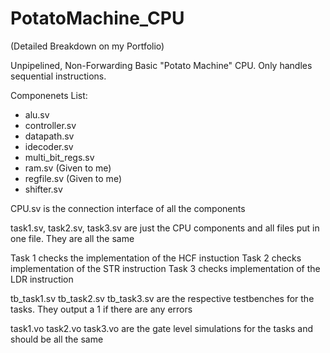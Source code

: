 # PotatoMachine_CPU
(Detailed Breakdown on my Portfolio)

Unpipelined, Non-Forwarding Basic "Potato Machine" CPU.
Only handles sequential instructions.


Componenets List: 
- alu.sv
- controller.sv
- datapath.sv
- idecoder.sv
- multi_bit_regs.sv
- ram.sv (Given to me) 
- regfile.sv (Given to me) 
- shifter.sv 


CPU.sv is the connection interface of all the components

task1.sv, task2.sv, task3.sv are just the CPU components and all files put in one file. They are all the same

Task 1 checks the implementation of the HCF instuction
Task 2 checks implementation of the STR instruction 
Task 3 checks implementation of the LDR instruction 


tb_task1.sv
tb_task2.sv
tb_task3.sv
are the respective testbenches for the tasks. They output a 1 if there are any errors 


task1.vo
task2.vo
task3.vo
are the gate level simulations for the tasks and should be all the same 


